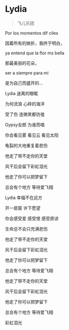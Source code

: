 # Lydia
> 飞儿乐团

Por los momentos dif ciles

因着所有的挫折，我终于明白，

ya entend que la flor ms bella

那最美丽的花朵，

ser a siempre para mi

是为自己而盛开的...

Lydia 迷离的眼眶

为何流浪 心碎的海洋

受了伤 连微笑都彷徨

Gypsy女郎 为谁而唱

你会看见雾 看见云 看见太阳

龟裂的大地重复着悲伤

他走了带不走你的天堂

风干后会留下彩虹泪光

他走了你可以把梦留下

总会有个地方 等待爱飞翔

Lydia 幸福不在远方

开一扇窗 许下愿望

你会感受爱 感受恨 感受原谅

生命总不会只充满悲伤

他走了带不走你的天堂

风干后会留下彩虹泪光

他走了你可以把梦留下

总会有个地方 等待爱飞翔

他走了带不走你的天堂

风干后会留下彩虹泪光

他走了你可以把梦留下

总会有个地方 等待爱飞翔

彩虹泪光